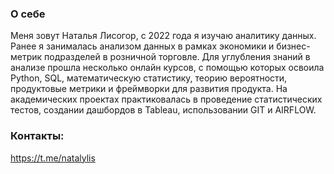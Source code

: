 ### О себе

Меня зовут Наталья Лисогор, с 2022 года я изучаю аналитику данных. Ранее я занималась анализом данных в рамках экономики и бизнес-метрик подразделей в розничной торговле.
Для углубления знаний в анализе прошла несколько онлайн курсов, с помощью которых освоила Python, SQL, математическую статистику, теорию вероятности, продуктовые метрики и фреймворки для развития продукта. На академических проектах практиковалась в проведение статистических тестов, создании дашбордов в Tableau, использовании GIT и AIRFLOW.

### Контакты:

https://t.me/natalylis
